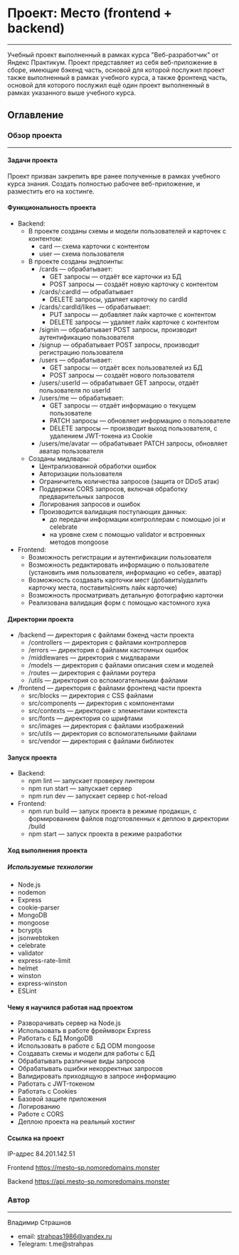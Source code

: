 # Проект: Место (frontend + backend)
___

Учебный проект выполненный в рамках курса "Веб-разработчик" от Яндекс Практикум. Проект представляет из себя веб-приложение в сборе, имеющие бэкенд часть, основой для которой послужил проект также выполненный в рамках учебного курса, а также фронтенд часть, основой для которого послужил ещё один проект выполненный в рамках указанного выше учебного курса.

## Оглавление

### Обзор проекта
___
#### Задачи проекта

Проект призван закрепить вре ранее полученные в рамках учебного курса знания. Создать полностью рабочее веб-приложение, и разместить его на хостинге.

#### Функциональность проекта

* Backend:
    * В проекте созданы схемы и модели пользователей и карточек с контентом:
        * card — схема карточки с контентом
        * user — схема пользователя
    * В проекте созданы эндпоинты:
        * /cards — обрабатывает:
            * GET запросы — отдаёт все карточки из БД
            * POST запросы — создаёт новую карточку с контентом
        * /cards/:cardId — обрабатывает 
            * DELETE запросы, удаляет карточку по cardId
        * /cards/:cardId/likes — обрабатывает:
            * PUT запросы — добавляет лайк карточке с контентом
            * DELETE запросы — удаляет лайк карточке с контентом
        * /signin — обрабатывает POST запросы, производит аутентификацию пользователя
        * /signup — обрабатывает POST запросы, производит регистрацию пользователя
        * /users — обрабатывает:
            * GET запросы — отдаёт всех пользователей из БД
            * POST запросы — создаёт нового пользователя
        * /users/:userId — обрабатывает GET запросы, отдаёт пользователя по userId
        * /users/me — обрабатывает:
            * GET запросы — отдаёт информацию о текущем пользователе
            * PATCH запросы — обновляет информацию о пользователе
            * DELETE запросы — производит выход пользователя, с удалением JWT-токена из Cookie
        * /users/me/avatar — обрабатывает PATCH запросы, обновляет аватар пользователя
    * Созданы мидлвары:
        * Централизованной обработки ошибок
        * Авторизации пользователя
        * Ограничитель количества запросов (защита от DDoS атак)
        * Поддержки CORS запросов, включая обработку предварительных запросов
        * Логирования запросов и ошибок
        * Производится валидация поступающих данных:
            * до передачи информации контроллерам с помощью joi и celebrate
            * на уровне схем с помощью validator и встроенных методов mongoose
* Frontend:
    * Возможность регистрации и аутентификации пользователя
    * Возможность редактировать информацию о пользователе (установить имя пользователя, информацию «о себе», аватар)
    * Возможность создавать карточки мест (добавить\удалить карточку места, поставить\снять лайк карточке)
    * Возможность просматривать детальную фотографию карточки
    * Реализована валидация форм с помощью кастомного хука

#### Директории проекта

* /backend — директория с файлами бэкенд части проекта
    * /controllers — директория с файлами контроллеров
    * /errors — директория с файлами кастомных ошибок
    * /middlewares — директория с мидлварами
    * /models — директория с файлами описания схем и моделей
    * /routes — директория с файлами роутера
    * /utils — директория со вспомогательными файлами
* /frontend — директория с файлами фронтенд части проекта
    * src/blocks — директория с CSS файлами
    * src/components — директория с компонентами
    * src/contexts — директория с элементами контекста
    * src/fonts — директория со шрифтами
    * src/images — директория с файлами изображений
    * src/utils — директория со вспомогательными файлами
    * src/vendor — директория с файлами библиотек
#### Запуск проекта
* Backend:
    * npm lint — запускает проверку линтером
    * npm run start — запускает сервер
    * npm run dev — запускает сервер с hot-reload
* Frontend:
    * npm run build — запуск проекта в режиме продакшн, с формированием файлов подготовленных к деплою в директории /build
    * npm start — запуск проекта в режиме разработки

#### Ход выполнения проекта

##### Используемые технологии

* Node.js
* nodemon
* Express
* cookie-parser
* MongoDB
* mongoose
* bcryptjs
* jsonwebtoken
* celebrate
* validator
* express-rate-limit
* helmet
* winston
* express-winston
* ESLint

#### Чему я научился работая над проектом

* Разворачивать сервер на Node.js
* Использовать в работе фреймворк Express
* Работать с БД MongoDB
* Использовать в работе с БД ODM mongoose
* Создавать схемы и модели для работы с БД
* Обрабатывать различные виды запросов
* Обрабатывать ошибки некорректных запросов
* Валидировать приходящую в запросе информацию
* Работать с JWT-токеном
* Работать с Cookies
* Базовой защите приложения
* Логированию
* Работе с CORS
* Деплою проекта на реальный хостинг

#### Ссылка на проект

IP-адрес 84.201.142.51

Frontend https://mesto-sp.nomoredomains.monster

Backend https://api.mesto-sp.nomoredomains.monster

### Автор
___

Владимир Страшнов

* email: strahpas1986@yandex.ru
* Telegram: t.me@strahpas
